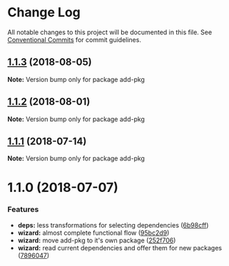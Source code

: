 # Change Log

All notable changes to this project will be documented in this file.
See [Conventional Commits](https://conventionalcommits.org) for commit guidelines.

<a name="1.1.3"></a>
## [1.1.3](https://github.com/danielo515/packages/compare/add-pkg@1.1.2...add-pkg@1.1.3) (2018-08-05)




**Note:** Version bump only for package add-pkg

<a name="1.1.2"></a>
## [1.1.2](https://github.com/danielo515/packages/compare/add-pkg@1.1.1...add-pkg@1.1.2) (2018-08-01)




**Note:** Version bump only for package add-pkg

<a name="1.1.1"></a>
## [1.1.1](https://github.com/danielo515/packages/compare/add-pkg@1.1.0...add-pkg@1.1.1) (2018-07-14)




**Note:** Version bump only for package add-pkg

<a name="1.1.0"></a>
# 1.1.0 (2018-07-07)


### Features

* **deps:** less transformations for selecting dependencies ([6b98cff](https://github.com/danielo515/packages/commit/6b98cff))
* **wizard:** almost complete functional flow ([95bc2d9](https://github.com/danielo515/packages/commit/95bc2d9))
* **wizard:** move add-pkg to it's own package ([252f706](https://github.com/danielo515/packages/commit/252f706))
* **wizard:** read current dependencies and offer them for new packages ([7896047](https://github.com/danielo515/packages/commit/7896047))

